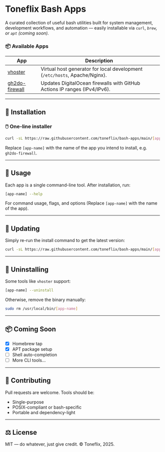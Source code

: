 # Toneflix Bash Apps

A curated collection of useful bash utilities built for system management, development workflows, and automation — easily installable via `curl`, _`brew`, or `apt` (coming soon)._

### 📦 Available Apps

| App                                            | Description                                                                |
| ---------------------------------------------- | -------------------------------------------------------------------------- |
| [vhoster](`./tree/main/vhoster`)               | Virtual host generator for local development (`/etc/hosts`, Apache/Nginx). |
| [gh2do-firewall](`./tree/main/gh2do-firewall`) | Updates DigitalOcean firewalls with GitHub Actions IP ranges (IPv4/IPv6).  |

---

## 🚀 Installation

### 🖱️ One-line installer

```bash
curl -sL https://raw.githubusercontent.com/toneflix/bash-apps/main/[app-name]/install.sh | bash
```

Replace `[app-name]` with the name of the app you intend to install, e.g. `gh2do-firewall`.

---

## 🧭 Usage

Each app is a single command-line tool. After installation, run:

```bash
[app-name] --help
```

For command usage, flags, and options (Replace `[app-name]` with the name of the app).

---

## 🔄 Updating

Simply re-run the install command to get the latest version:

```bash
curl -sL https://raw.githubusercontent.com/toneflix/bash-apps/main/[app-name]/install.sh | bash
```

---

## 🧼 Uninstalling

Some tools like `vhoster` support:

```bash
[app-name] --uninstall
```

Otherwise, remove the binary manually:

```bash
sudo rm /usr/local/bin/[app-name]
```

---

## 📦 Coming Soon

- [x] Homebrew tap
- [x] APT package setup
- [ ] Shell auto-completion
- [ ] More CLI tools...

---

## 🤝 Contributing

Pull requests are welcome. Tools should be:

- Single-purpose
- POSIX-compliant or bash-specific
- Portable and dependency-light

---

## ⚖️ License

MIT — do whatever, just give credit.
© Toneflix, 2025.
